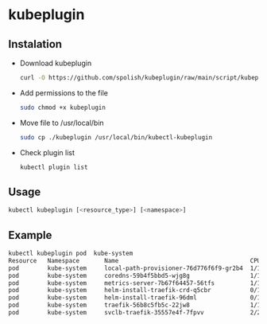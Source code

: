 # kubeplugin
## Instalation
- Download kubeplugin
    ```bash
    curl -O https://github.com/spolish/kubeplugin/raw/main/script/kubeplugin
    ```
- Add permissions to the file
    ```bash
    sudo chmod +x kubeplugin 
    ```
- Move file to /usr/local/bin
    ```bash
    sudo cp ./kubeplugin /usr/local/bin/kubectl-kubeplugin
    ```
- Check plugin list 
    ```bash
    kubectl plugin list
    ```

## Usage
 ```bash
kubectl kubeplugin [<resource_type>] [<namespace>]
```

## Example
```bash
kubectl kubeplugin pod  kube-system
Resource   Namespace       Name                                     CPU      Memory
pod        kube-system     local-path-provisioner-76d776f6f9-gr2b4  1/1        Running
pod        kube-system     coredns-59b4f5bbd5-wjg8g                 1/1        Running
pod        kube-system     metrics-server-7b67f64457-56tfs          1/1        Running
pod        kube-system     helm-install-traefik-crd-q5cbr           0/1        Completed
pod        kube-system     helm-install-traefik-96dml               0/1        Completed
pod        kube-system     traefik-56b8c5fb5c-22jw8                 1/1        Running
pod        kube-system     svclb-traefik-35557e4f-7fpvv             2/2        Running
```
